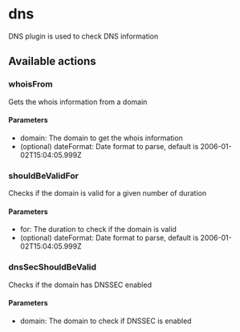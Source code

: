 # dns
DNS plugin is used to check DNS information
## Available actions
### whoisFrom
Gets the whois information from a domain
#### Parameters
- domain: The domain to get the whois information
-  (optional) dateFormat: Date format to parse, default is 2006-01-02T15:04:05.999Z
### shouldBeValidFor
Checks if the domain is valid for a given number of duration
#### Parameters
- for: The duration to check if the domain is valid
-  (optional) dateFormat: Date format to parse, default is 2006-01-02T15:04:05.999Z
### dnsSecShouldBeValid
Checks if the domain has DNSSEC enabled
#### Parameters
- domain: The domain to check if DNSSEC is enabled
